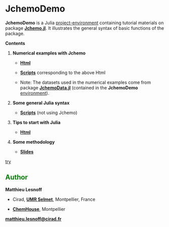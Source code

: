 # JchemoDemo

**JchemoDemo** is a Julia [project-environment](https://github.com/mlesnoff/JchemoDemo/blob/master/Project.toml) containing tutorial materials on package [**Jchemo.jl**](https://github.com/mlesnoff/Jchemo.jl). It illustrates the general syntax of basic functions of the package. 

**Contents**

1. **Numerical examples with Jchemo** 
    - [**Html**](https://mlesnoff.github.io/JchemoDemo/docs/build/) 
    - [**Scripts**](https://github.com/mlesnoff/JchemoDemo/tree/main/Ex/src) corresponding to the above Html 

    - Note: The datasets used in the numerical examples come from package [**JchemoData.jl**](https://github.com/mlesnoff/JchemoData.jl) (contained in the **JchemoDemo**[ environment](https://github.com/mlesnoff/JchemoDemo/blob/master/Project.toml)).

2. **Some general Julia syntax** 
    - [**Scripts**](https://github.com/mlesnoff/JchemoDemo/tree/main/Misc/src) (not using Jchemo)

3. **Tips to start with Julia**
    - [**Html**](https://github.com/mlesnoff/JchemoDemo/blob/main/Misc/config.md)

4. **Some methodology**
    - [**Slides**](https://github.com/mlesnoff/JchemoDemo/tree/main/Misc/annexes)


[try](https://github.com/mlesnoff/JchemoDemo/blob/main/docs/build/index.html)


## <span style="color:green"> **Author** </span> 

**Matthieu Lesnoff**

- Cirad, [**UMR Selmet**](https://umr-selmet.cirad.fr/en), Montpellier, France

- [**ChemHouse**](https://www.chemproject.org/ChemHouse), Montpellier

**matthieu.lesnoff@cirad.fr**

